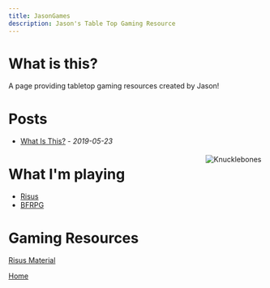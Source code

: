 ```yaml
---
title: JasonGames
description: Jason's Table Top Gaming Resource
---
```

<link rel="stylesheet" href="https://use.fontawesome.com/releases/v5.8.2/css/all.css" integrity="sha384-oS3vJWv+0UjzBfQzYUhtDYW+Pj2yciDJxpsK1OYPAYjqT085Qq/1cq5FLXAZQ7Ay" crossorigin="anonymous">
<style> .sideimg {float:right; margin: 5px;}</style> 

# What is this?
A page providing tabletop gaming resources created by Jason!

# Posts
- [What Is This?](./2019/05/23/Whatisthis.html) - *2019-05-23*

<span class="sideimg">![Knucklebones](https://upload.wikimedia.org/wikipedia/commons/thumb/1/1b/Mongolian_game_%286325695968%29.jpg/160px-Mongolian_game_%286325695968%29.jpg)</span>


# What I'm playing
- [Risus](https://www.drivethrurpg.com/product/170294)
- [BFRPG](https://basicfantasy.org/index.html)

# Gaming Resources
[Risus Material](./risusindex)


<a href="/"><i class="fas fa-home"></i> Home</a>
